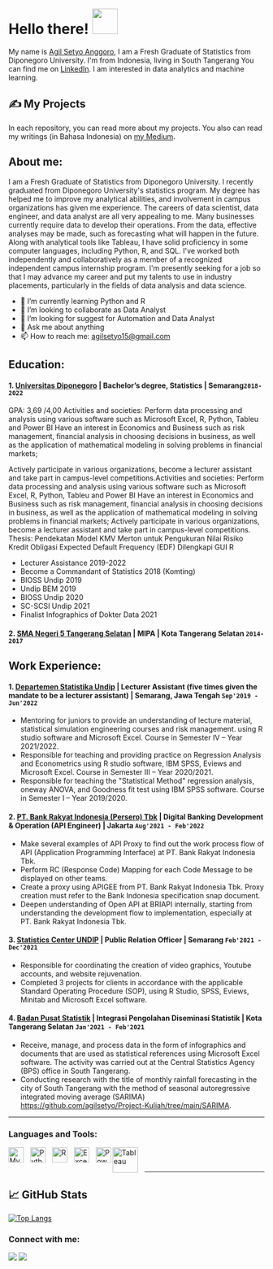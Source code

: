# Hello there! <img src="https://raw.githubusercontent.com/MartinHeinz/MartinHeinz/master/wave.gif" width="50px">
My name is [Agil Setyo Anggoro](https://agilsetyo.github.io/), I am a Fresh Graduate of Statistics from Diponegoro University. I'm from Indonesia, living in South Tangerang You can find me on [LinkedIn](https://www.linkedin.com/in/agilsetyoanggoro/).
I am interested in data analytics and machine learning.

## &#x270d; My Projects
In each repository, you can read more about my projects. You also can read my writings (in Bahasa Indonesia) on [my Medium](https://medium.com/@agilsetyo).

## About me:

I am a Fresh Graduate of Statistics from Diponegoro University. I recently graduated from Diponegoro University's statistics program. My degree has helped me to improve my analytical abilities, and involvement in campus organizations has given me experience. The careers of data scientist, data engineer, and data analyst are all very appealing to me. Many businesses currently require data to develop their operations. From the data, effective analyses may be made, such as forecasting what will happen in the future. Along with analytical tools like Tableau, I have solid proficiency in some computer languages, including Python, R, and SQL. I've worked both independently and collaboratively as a member of a recognized independent campus internship program. I'm presently seeking for a job so that I may advance my career and put my talents to use in industry placements, particularly in the fields of data analysis and data science.
- 🌱 I’m currently learning Python and R
- 👯 I’m looking to collaborate as Data Analyst
- 🤔 I’m looking for suggest for Automation and Data Analyst
- 💬 Ask me about anything
- 📫 How to reach me: agilsetyo15@gmail.com

## Education:

#### 1. [Universitas Diponegoro](https://www.undip.ac.id/) | Bachelor’s degree, Statistics | Semarang`2018-2022`
GPA: 3,69 /4,00
Activities and societies: Perform data processing and analysis using various software such as Microsoft Excel, R, Python, Tableu and Power BI
Have an interest in Economics and Business such as risk management, financial analysis in choosing decisions in business, as well as the application of mathematical modeling in solving problems in financial markets;

Actively participate in various organizations, become a lecturer assistant and take part in campus-level competitions.Activities and societies: Perform data processing and analysis using various software such as Microsoft Excel, R, Python, Tableu and Power BI Have an interest in Economics and Business such as risk management, financial analysis in choosing decisions in business, as well as the application of mathematical modeling in solving problems in financial markets; Actively participate in various organizations, become a lecturer assistant and take part in campus-level competitions.
Thesis: Pendekatan Model KMV Merton untuk Pengukuran Nilai Risiko Kredit Obligasi Expected Default Frequency (EDF) Dilengkapi GUI R

- Lecturer Assistance 2019-2022
- Become a Commandant of Statistics 2018 (Komting)
- BIOSS Undip 2019
- Undip BEM 2019
- BIOSS Undip 2020
- SC-SCSI Undip 2021
- Finalist Infographics of Dokter Data 2021

 #### 2. [SMA Negeri 5 Tangerang Selatan](https://www.sman5kotatangsel.sch.id/) | MIPA | Kota Tangerang Selatan `2014-2017`

## Work Experience:

#### 1. [Departemen Statistika Undip](https://stat.fsm.undip.ac.id/v1/) | Lecturer Assistant (five times given the mandate to be a lecturer assistant) | Semarang, Jawa Tengah `Sep'2019 - Jun'2022`
  - Mentoring for juniors to provide an understanding of lecture material, statistical simulation engineering courses and risk management. using R studio software and Microsoft Excel. Course in Semester IV – Year 2021/2022. 
  - Responsible for teaching and providing practice on Regression Analysis and Econometrics using R studio software, IBM SPSS, Eviews and Microsoft Excel. Course in Semester III – Year 2020/2021. 
  - Responsible for teaching the "Statistical Method" regression analysis, oneway ANOVA, and Goodness fit test using IBM SPSS software. Course in Semester I – Year 2019/2020.

#### 2. [PT. Bank Rakyat Indonesia (Persero) Tbk](https://bri.co.id/) | Digital Banking Development & Operation (API Engineer) | Jakarta `Aug'2021 - Feb'2022`
   - Make several examples of API Proxy to find out the work process flow of API (Application Programming Interface) at PT. Bank Rakyat Indonesia Tbk.
   - Perform RC (Response Code) Mapping for each Code Message to be displayed on other teams.
   - Create a proxy using APIGEE from PT. Bank Rakyat Indonesia Tbk. Proxy creation must refer to the Bank Indonesia specification snap document.
   - Deepen understanding of Open API at BRIAPI internally, starting from understanding the development flow to implementation, especially at PT. Bank Rakyat Indonesia Tbk.
#### 3. [Statistics Center UNDIP](https://scundip.org/) | Public Relation Officer | Semarang `Feb'2021 - Dec'2021`
   - Responsible for coordinating the creation of video graphics, Youtube accounts, and website rejuvenation.
   - Completed 3 projects for clients in accordance with the applicable Standard Operating Procedure (SOP), using R Studio, SPSS, Eviews, Minitab and Microsoft Excel software.
#### 4. [Badan Pusat Statistik](https://tangselkota.bps.go.id/) | Integrasi Pengolahan Diseminasi Statistik | Kota Tangerang Selatan `Jan'2021 - Feb'2021`
   - Receive, manage, and process data in the form of infographics and documents that are used as statistical references using
Microsoft Excel software. The activity was carried out at the Central Statistics Agency (BPS) office in South Tangerang.
   - Conducting research with the title of monthly rainfall forecasting in the city of South Tangerang with the method of seasonal
autoregressive integrated moving average (SARIMA) https://github.com/agilsetyo/Project-Kuliah/tree/main/SARIMA.
---

### Languages and Tools:

[<img align="left" alt="MySQL" width="30px" src="https://cdn.jsdelivr.net/gh/devicons/devicon/icons/mysql/mysql-original.svg" style="padding-right:10px;" />][webdev]
[<img align="left" alt="Python" width="30px" src="https://upload.wikimedia.org/wikipedia/commons/thumb/c/c3/Python-logo-notext.svg/110px-Python-logo-notext.svg.png?20100317150552" style="padding-right:10px;" />][webdev]
[<img align="left" alt="R" width="30px" src="https://cdn.icon-icons.com/icons2/277/PNG/512/RStudio_30177.png" style="padding-right:10px;" />][webdev]
[<img align="left" alt="Excel" width="30px" src="https://is2-ssl.mzstatic.com/image/thumb/Purple126/v4/a8/fd/5a/a8fd5a84-c6f1-355f-3b9f-6e86598efaa3/XCEL.png/1200x630bb.png" style="padding-right:10px;" />][webdev]
[<img align="left" alt="Power BI" width="30px" src="https://powerbi.microsoft.com/pictures/application-logos/svg/powerbi.svg" style="padding-right:0px;" />][webdev]
[<img align="left" alt="Tableau" width="50px" src="https://logos-world.net/wp-content/uploads/2021/10/Tableau-Symbol.png" style="padding-right:10px;" />][webdev]

<br />
<br />

---
## &#x1f4c8; GitHub Stats
[![Top Langs](https://github-readme-stats.vercel.app/api/top-langs/?username=agilsetyo)](https://github.com/anuraghazra/github-readme-stats)


### Connect with me:

[![](https://img.shields.io/badge/linkedin-%230077B5.svg?style=for-the-badge&logo=linkedin&logoColor=white)](https://www.linkedin.com/in/agilsetyoanggoro/)
[![](https://img.shields.io/badge/@agilstyo-%23E4405F.svg?style=for-the-badge&logo=Instagram&logoColor=white)](https://www.instagram.com/agilstyo/)


[webdev]: https://github.com/agilsetyo/agilsetyo



